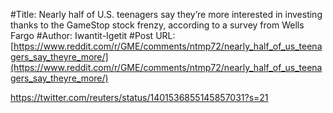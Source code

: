 #Title: Nearly half of U.S. teenagers say they’re more interested in investing thanks to the GameStop stock frenzy, according to a survey from Wells Fargo
#Author: Iwantit-Igetit
#Post URL: [https://www.reddit.com/r/GME/comments/ntmp72/nearly_half_of_us_teenagers_say_theyre_more/](https://www.reddit.com/r/GME/comments/ntmp72/nearly_half_of_us_teenagers_say_theyre_more/)


https://twitter.com/reuters/status/1401536855145857031?s=21